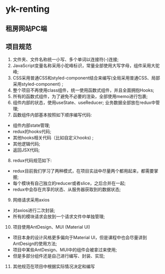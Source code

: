 # yk-renting
## 租房网站PC端

## 项目规范

1. 文件夹、文件名称统一小写、多个单词以连接符(-)连接;
2. JavaScript变量名称采用小驼峰标识，常量全部使用大写字母，组件采用大驼峰;
3. CSS采用普通CSS和styled-component结合来编写(全局采用普通CSS、局部采用styled-component) ;
4. 整个项目不再使用class组件，统一使用函数式组件，并且全面拥抱Hooks;
5. 所有的函数式组件，为了避免不必要的渲染，全部使用memo进行包裹;
6. 组件内部的状态，使用useState、useReducer; 业务数据全部放在redux中管理;
7. 函数组件内部基本按照如下顺序编写代码:
  * 组件内部state管理;
  * redux的hooks代码;
  * 其他hooks相关代码（比如自定义hooks) ;
  * 其他逻辑代码;
  * 返回JSX代码;
8. redux代码规范如下:
  * redux目前我们学习了两种模式，在项目实战中尽量两个都用起来，都需要掌握;
  * 每个模块有自己独立的reducer或者slice，之后合并在一起;
  * redux中会存在共享的状态、从服务器获取到的数据状态;
9. 网络请求采用axios
  * 对axios进行二次封装;
  * 所有的模块请求会放到一个请求文件中单独管理;
10. 项目使用AntDesign、MUI (Material UI)
  * 项目本身的设计风格更多偏向于Material Ul，但是课程中也会尽量讲到AntDesign的使用方法;
  * 项目中某些AntDesign、MUI中的组件会被拿过来使用;
  * 但是多部分组件还是自己进行编写、封装、实现;
11. 其他规范在项目中根据实际情况决定和编写
